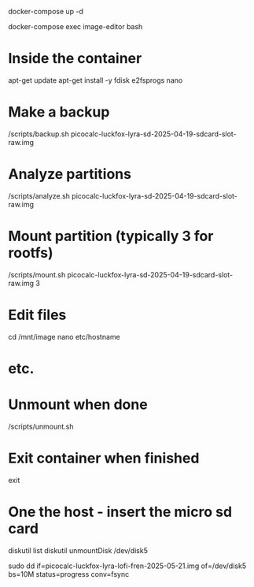 
docker-compose up -d

docker-compose exec image-editor bash

# Inside the container
apt-get update
apt-get install -y fdisk e2fsprogs nano

# Make a backup
/scripts/backup.sh picocalc-luckfox-lyra-sd-2025-04-19-sdcard-slot-raw.img

# Analyze partitions
/scripts/analyze.sh picocalc-luckfox-lyra-sd-2025-04-19-sdcard-slot-raw.img

# Mount partition (typically 3 for rootfs)
/scripts/mount.sh picocalc-luckfox-lyra-sd-2025-04-19-sdcard-slot-raw.img 3

# Edit files
cd /mnt/image
nano etc/hostname
# etc.

# Unmount when done
/scripts/unmount.sh

# Exit container when finished
exit


# One the host - insert the micro sd card


diskutil list
diskutil unmountDisk /dev/disk5

sudo dd if=picocalc-luckfox-lyra-lofi-fren-2025-05-21.img of=/dev/disk5 bs=10M status=progress conv=fsync
